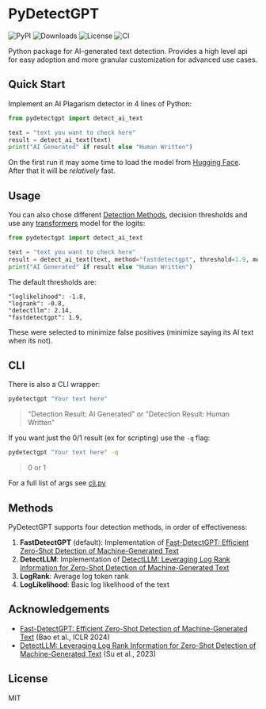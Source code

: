 # PyDetectGPT
![PyPI](https://img.shields.io/pypi/v/pydetectgpt?color=blue)
![Downloads](https://img.shields.io/pypi/dm/pydetectgpt?color=blue)
![License](https://img.shields.io/github/license/Dylan-Harden3/pydetectgpt?style=flat-square)
![CI](https://github.com/Dylan-Harden3/pydetectgpt/actions/workflows/ci.yml/badge.svg)


Python package for AI-generated text detection. Provides a high level api for easy adoption and more granular customization for advanced use cases.

## Quick Start
Implement an AI Plagarism detector in 4 lines of Python:
```python
from pydetectgpt import detect_ai_text

text = "text you want to check here"
result = detect_ai_text(text)
print("AI Generated" if result else "Human Written")
```

On the first run it may some time to load the model from [Hugging Face](https://huggingface.co/). After that it will be *relatively* fast.

## Usage
You can also chose different [Detection Methods](#methods), decision thresholds and use any [transformers](https://huggingface.co/docs/transformers/en/index) model for the logits:
```python
from pydetectgpt import detect_ai_text

text = "text you want to check here"
result = detect_ai_text(text, method="fastdetectgpt", threshold=1.9, model="Qwen/Qwen2.5-1.5B")
print("AI Generated" if result else "Human Written")
```
The default thresholds are:
```
"loglikelihood": -1.8,
"logrank": -0.8,
"detectllm": 2.14,
"fastdetectgpt": 1.9,
```
These were selected to minimize false positives (minimize saying its AI text when its not).

## CLI

There is also a CLI wrapper:
```bash
pydetectgpt "Your text here"
```
> "Detection Result: AI Generated" or "Detection Result: Human Written"

If you want just the 0/1 result (ex for scripting) use the `-q` flag:

```bash
pydetectgpt "Your text here" -q
```
> 0 or 1

For a full list of args see [cli.py](pydetectgpt/cli.py)

## Methods

PyDetectGPT supports four detection methods, in order of effectiveness:

1. **FastDetectGPT** (default): Implementation of [Fast-DetectGPT: Efficient Zero-Shot Detection of Machine-Generated Text][1]
2. **DetectLLM**: Implementation of [DetectLLM: Leveraging Log Rank Information for Zero-Shot Detection of Machine-Generated Text][2]
3. **LogRank**: Average log token rank
4. **LogLikelihood**: Basic log likelihood of the text

[1]: https://arxiv.org/abs/2310.05130 "Fast-DetectGPT: Efficient Zero-Shot Detection of Machine-Generated Text"
[2]: https://arxiv.org/abs/2306.05540 "DetectLLM: Leveraging Log Rank Information for Zero-Shot Detection of Machine-Generated Text"

## Acknowledgements

- [Fast-DetectGPT: Efficient Zero-Shot Detection of Machine-Generated Text][1] (Bao et al., ICLR 2024)
- [DetectLLM: Leveraging Log Rank Information for Zero-Shot Detection of Machine-Generated Text][2] (Su et al., 2023)

## License

MIT
